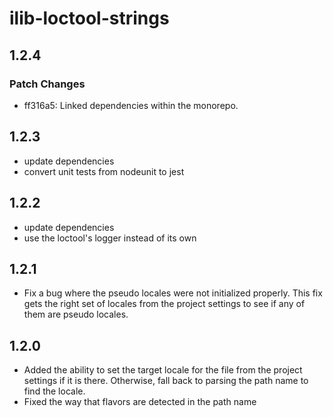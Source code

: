 # ilib-loctool-strings

## 1.2.4

### Patch Changes

- ff316a5: Linked dependencies within the monorepo.

## 1.2.3

- update dependencies
- convert unit tests from nodeunit to jest

## 1.2.2

- update dependencies
- use the loctool's logger instead of its own

## 1.2.1

- Fix a bug where the pseudo locales were not initialized properly.
  This fix gets the right set of locales from the project settings to
  see if any of them are pseudo locales.

## 1.2.0

- Added the ability to set the target locale for the file from the
  project settings if it is there. Otherwise, fall back to parsing
  the path name to find the locale.
- Fixed the way that flavors are detected in the path name
